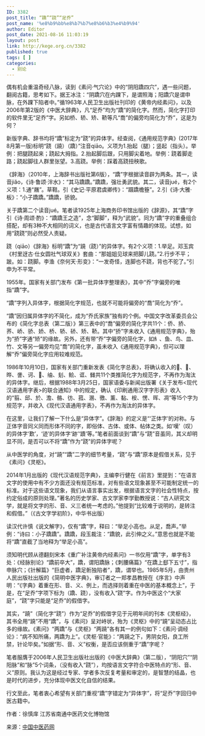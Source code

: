 ```yaml
---
ID: 3382
post_title: “蹻”“跷”“足乔”
post_name: '%e8%b9%bb%e8%b7%b7%e8%b6%b3%e4%b9%94'
author: Editor
post_date: 2021-08-16 11:03:19
layout: post
link: http://kege.org.cn/3382
published: true
tags: [ ]
categories:
  - 别论
---
```

偶有机会重温奇经八脉，读到《素问·气穴论》中的“阴阳蹻四穴”，遇一些问题，翻阅古籍，思考如下。据王冰注：“阴蹻穴在内踝下，是谓照海；阳蹻穴是谓申脉，在外踝下陷者中。”循1963年人民卫生出版社刊印的《黄帝内经素问》，以及2006年第2版的《中医大辞典》，凡“足乔”均为“蹻”的简化字。然而，简化字打印的软件里无“足乔”字。另如桥、轿、矫、鞒等凡“喬”的偏旁均简化为“乔”，这是为何？

新版字典、辞书均将“蹻”标定为“跷”的异体字。经查阅，《通用规范字典》(2017年8月第一版)标明“跷（蹺）（蹻）”注音qiāo。义项为1.抬起（腿）；竖起（指头）。举例：把腿跷起来；跷起大拇指。2.抬起脚后跟，只用脚尖着地。举例：跷着脚走路；跷起脚往人群里张望。3.高跷。举例：踩着高跷扭秧歌。

《辞海》（2010年，上海辞书出版社第6版），“蹻”字根据读音辟为两条。其一，读音jiǎo，《诗·鲁颂·泮水》：“其马蹻蹻。”蹻蹻，强壮勇武貌。其二，读音jué，有2个义项：1.通“屩”。草鞋。引《史记·平原君虞卿传》：“蹑蹻檐簦”。2.引《诗·大雅·板》：“小子蹻蹻。”蹻蹻，骄貌。

关于蹻第二个读音jué。笔者读1925年上海商务印书馆出版的《辞源》，其“蹻”字引《诗·周颂·酌》：“蹻蹻王之造”，念“脚脚”，释为“武貌”。同为“蹻”字的重叠组合搭配，却有3种不大相同的词义，也是古代语言文字富有情趣的体现。试想，如用“跷跷”则必然受人责疑。

跷（qiāo）《辞海》标明“蹻”为“蹺（跷）”的异体字。有2个义项：1.举足。邓玉宾《村里迓古·仕女圆社气球双关》套曲：“那姐姐见球来把脚儿跷。”2.行步不平；跛。如：跷脚。李渔《奈何天·形变》：“一发奇怪，连脚也不跷，背也不驼了。”引申为不平常。

1955年。国家有关部门发布《第一批异体字整理表》，其中“乔”字偏旁的唯指“蹻”字。

“蹻”字列入异体字，根据简化字规范，也就不可能将偏旁的“喬”简化为“乔”。

“蹻”因归属异体字的不简化，成为“乔氏家族”独有的个例。中国文字改革委员会公布的《简化字总表（第二版）》第三表中的“喬”偏旁的简化字共11个：侨、挢、荞、峤、骄、娇、桥、轿、硚、矫、鞒。其中“挢”字未收入《通用规范字典》，殆为“挢”字通“矫”的缘故。另外，还有带“乔”字偏旁的简化字，如糹、鱼、鸟、皿、竹、文等另一偏旁均见“喬”的简化字，虽未收入《通用规范字典》，但可以理解“乔”偏旁简化字应用较难规范。

1986年10月10日，国家有关部门重新发表《简化字总表》，将确认收入的、、晔、詟、诃、、䌷、刬、鲙、诓、雠共11个类推简化字为规范字，不再作为淘汰的异体字。继后，根据1988年3月25日，国家语委与新闻出版署《关于发布&lt;现代汉语通用字表&gt;的联合通知》中的规定，确认《印刷通用汉字字形表》收入的“翦、邱、於、澹、骼、彷、菰、溷、徼、薰、黏、桉、愣、晖、凋”等15个字为规范字，并收入《现代汉语通用字表》，不再作为淘汰的异体字。

在这里，让我们了解一下什么是“异体字”。《辞海》的定义是“‘正体字’的对称。与正体字音同义同而形体不同的字，即俗体、古体、或体、帖体之类。如‘嘆’（叹）的异体字‘歎’，‘迹’的异体字‘跡’‘蹟’等。”笔者前面谈到“蹻”与“跷”音虽同，其义却明显不同，是否可以不将“蹻”作为“跷”的异体字呢？

从中医学的角度，对“蹺”“蹻”二字的细节考量，“跷”与“蹻”原本是假借关系，见于《素问》《灵枢》。

2014年1月出版的《现代汉语规范字典》，主编李行健在《前言》里提到：“在语言文字的使用中有不少方面还没有规范标准，对有些语文现象甚至不可能制定统一的标准。对于这些语文现象，我们从语言事实出发，根据语言文字的社会性特点，按约定俗成的原则处理。”著名的历史学家、古文学家李学勤教授说：“古人研究文学，就是将文字的形、音、义三者统一考虑的。”他提到“比较难于说明的，是转注和假借。”（《古文字学初阶》，中华书出版）

读汉代许慎《说文解字》，仅有“蹻”字，释曰：“举足小高也。从足，喬声。”举例：“诗曰：小子蹻蹻”。蹻蹻，段玉裁注：“蹻貌，此引伸之义。”意思也就是不能将“蹻”直截了当地释为“举足小高”。

须知明代顾从德翻刻宋本《重广补注黄帝内经素问》一书仅用“蹻”字，单字有3处：《经脉别论》“蹻前卒大”，蹻，谓阳蹻脉；《刺腰痛篇》“在蹻上郄下五寸”，指申脉穴；《针解篇》“巨虚者，蹻足䯒独陷者”，蹻，谓举也。1985年5月，由贵州人民出版社出版的《简明中医字典》，审订者之一郑孝昌教授在《序言》中声明：“《字典》着重在形、音、义、例上，而选择则着重在中医的基本概念上”，于是，在“足乔”字项下标为（蹻、跷），没有收入“跷”字。作为中医这个“大家庭”，“跷”字只能是“足乔”的假借字。

其实，“蹺”（简化字“跷”）作为“足乔”的假借字见于元明年间的刊本《灵枢经》，其书全用“蹺”不用“蹻”，与《素问》呈对峙状，殆为《灵枢》中的“蹺”呈动态占比多的缘故。《素问》“两蹻”与《灵枢》“两蹺”各有其一的例句如下：《素问·调经论》：“病不知所痛，两蹻为上”。《灵枢·官能》：“两蹺之下，男阴女阳，良工所禁，针论毕矣。”如据“形、音、义”权衡，是否应该侧重于“蹻”字呢？

笔者服膺于2006年人民卫生出版社出版的《中医大辞典》（第二版），“阴阳穴”“阴阳脉”和“脉”5个词条，（没有收入“跷”），均按语言文字符合中医特点的“形、音、义”原则。我认为这是经过专家、学者多次反复考量和审定的，是智慧的结晶，也是时代的进步，充分体现中医文化自信的结果。

行文至此，笔者衷心希望有关部门重视“蹻”字错定为“异体字”，将“足乔”字回归中医古籍中。

作者：徐慎庠 江苏省南通中医药文化博物馆

来源：<a href="http://www.cntcm.com.cn/xueshu/2019-07/03/content_62513.htm">中国中医药网</a>